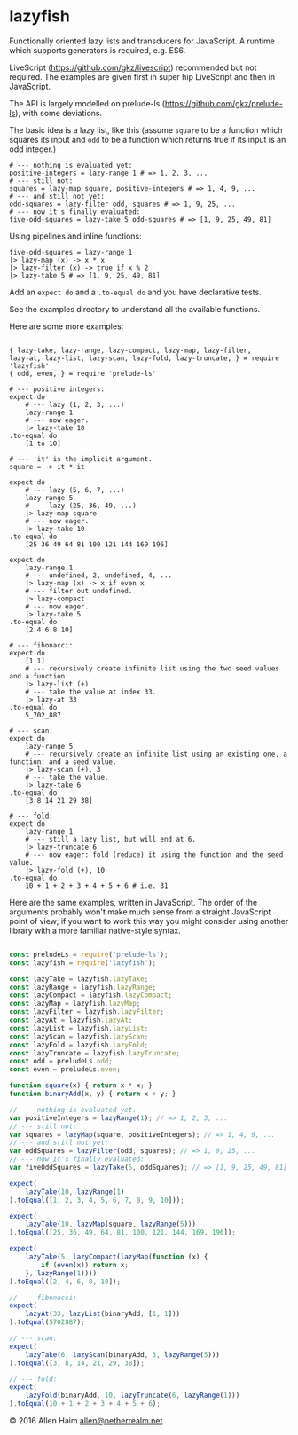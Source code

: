 # lazyfish
Functionally oriented lazy lists and transducers for JavaScript. A runtime which supports generators is required, e.g. ES6.

LiveScript (https://github.com/gkz/livescript) recommended but not required. The examples are given first in super hip LiveScript and then in JavaScript. 

The API is largely modelled on prelude-ls (https://github.com/gkz/prelude-ls), with some deviations.

The basic idea is a lazy list, like this (assume `square` to be a function which squares its input and `odd` to be a function which returns true if its input is an odd integer.)

```livescript
# --- nothing is evaluated yet:
positive-integers = lazy-range 1 # => 1, 2, 3, ...
# --- still not:
squares = lazy-map square, positive-integers # => 1, 4, 9, ... 
# --- and still not yet:
odd-squares = lazy-filter odd, squares # => 1, 9, 25, ...
# --- now it's finally evaluated:
five-odd-squares = lazy-take 5 odd-squares # => [1, 9, 25, 49, 81]
```

Using pipelines and inline functions:

```livescript
five-odd-squares = lazy-range 1
|> lazy-map (x) -> x * x
|> lazy-filter (x) -> true if x % 2
|> lazy-take 5 # => [1, 9, 25, 49, 81]
```

Add an `expect do` and a `.to-equal do` and you have declarative tests.

See the examples directory to understand all the available functions.

Here are some more examples:

```livescript

{ lazy-take, lazy-range, lazy-compact, lazy-map, lazy-filter, 
lazy-at, lazy-list, lazy-scan, lazy-fold, lazy-truncate, } = require 'lazyfish'
{ odd, even, } = require 'prelude-ls'

# --- positive integers:
expect do
    # --- lazy (1, 2, 3, ...)
    lazy-range 1
    # --- now eager.
    |> lazy-take 10
.to-equal do
    [1 to 10]

# --- 'it' is the implicit argument.
square = -> it * it

expect do
    # --- lazy (5, 6, 7, ...)
    lazy-range 5
    # --- lazy (25, 36, 49, ...)
    |> lazy-map square
    # --- now eager.
    |> lazy-take 10
.to-equal do
    [25 36 49 64 81 100 121 144 169 196]

expect do
    lazy-range 1
    # --- undefined, 2, undefined, 4, ...
    |> lazy-map (x) -> x if even x
    # --- filter out undefined.
    |> lazy-compact
    # --- now eager.
    |> lazy-take 5
.to-equal do
    [2 4 6 8 10]

# --- fibonacci:
expect do
    [1 1]
    # --- recursively create infinite list using the two seed values and a function.
    |> lazy-list (+)
    # --- take the value at index 33.
    |> lazy-at 33
.to-equal do
    5_702_887

# --- scan:
expect do
    lazy-range 5
    # --- recursively create an infinite list using an existing one, a function, and a seed value.
    |> lazy-scan (+), 3
    # --- take the value.
    |> lazy-take 6
.to-equal do
    [3 8 14 21 29 38]

# --- fold:
expect do
    lazy-range 1
    # --- still a lazy list, but will end at 6.
    |> lazy-truncate 6
    # --- now eager: fold (reduce) it using the function and the seed value.
    |> lazy-fold (+), 10
.to-equal do
    10 + 1 + 2 + 3 + 4 + 5 + 6 # i.e. 31
```

Here are the same examples, written in JavaScript. The order of the arguments probably won't make much sense from a straight JavaScript point of view; if you want to work this way you might consider using another library with a more familiar native-style syntax.

```javascript

const preludeLs = require('prelude-ls');
const lazyfish = require('lazyfish');

const lazyTake = lazyfish.lazyTake;
const lazyRange = lazyfish.lazyRange;
const lazyCompact = lazyfish.lazyCompact;
const lazyMap = lazyfish.lazyMap;
const lazyFilter = lazyfish.lazyFilter;
const lazyAt = lazyfish.lazyAt;
const lazyList = lazyfish.lazyList;
const lazyScan = lazyfish.lazyScan;
const lazyFold = lazyfish.lazyFold;
const lazyTruncate = lazyfish.lazyTruncate;
const odd = preludeLs.odd;
const even = preludeLs.even;

function square(x) { return x * x; }
function binaryAdd(x, y) { return x + y; }

// --- nothing is evaluated yet.
var positiveIntegers = lazyRange(1); // => 1, 2, 3, ...
// --- still not:
var squares = lazyMap(square, positiveIntegers); // => 1, 4, 9, ... 
// --- and still not yet:
var oddSquares = lazyFilter(odd, squares); // => 1, 9, 25, ...
// --- now it's finally evaluated:
var fiveOddSquares = lazyTake(5, oddSquares); // => [1, 9, 25, 49, 81]

expect(
    lazyTake(10, lazyRange(1)
).toEqual([1, 2, 3, 4, 5, 6, 7, 8, 9, 10]));

expect(
    lazyTake(10, lazyMap(square, lazyRange(5)))
).toEqual([25, 36, 49, 64, 81, 100, 121, 144, 169, 196]);

expect(
    lazyTake(5, lazyCompact(lazyMap(function (x) {
        if (even(x)) return x;
    }, lazyRange(1))))
).toEqual([2, 4, 6, 8, 10]);

// --- fibonacci:
expect(
    lazyAt(33, lazyList(binaryAdd, [1, 1]))
).toEqual(5702887);

// --- scan:
expect(
    lazyTake(6, lazyScan(binaryAdd, 3, lazyRange(5)))
).toEqual([3, 8, 14, 21, 29, 38]);

// --- fold:
expect(
    lazyFold(binaryAdd, 10, lazyTruncate(6, lazyRange(1)))
).toEqual(10 + 1 + 2 + 3 + 4 + 5 + 6);

```

© 2016 Allen Haim allen@netherrealm.net
